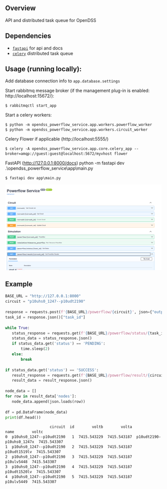 ## Overview

API and distributed task queue for OpenDSS

## Dependencies

* <a href="https://github.com/fastapi/fastapi" target="_blank"><code>fastapi</code></a> for api and docs
* <a href="https://docs.celeryq.dev/en/stable/getting-started/first-steps-with-celery.html" target="_blank"><code>celery</code></a> distributed task queue

## Usage (running locally):

Add database connection info to `app.database.settings`

Start rabbitmq message broker (if the management plug-in is enabled: http://localhost:15672/):

 ```console
$ rabbitmqctl start_app
```

Start a celery workers:
 ```console
$ python -m opendss_powerflow_service.app.workers.powerflow_worker
$ python -m opendss_powerflow_service.app.workers.circuit_worker
```

Celery Flower if applicable (http://localhost:5555/)

 ```console
$ celery -A opendss_powerflow_service.app.core.celery_app --broker=amqp://guest:guest@localhost:5672/myvhost flower
```

FastAPI (http://127.0.0.1:8000/docs)
python -m fastapi dev .\opendss_powerflow_service\app\main.py

```console
$ fastapi dev app\main.py
```

![Alt text](images/screenshot.png)


## Example

 ```python
BASE_URL = "http://127.0.0.1:8000"
circuit = "p10uhs0_1247--p10udt2190"

response = requests.post(f'{BASE_URL}/powerflow/{circuit}', json={"outputs": ["voltage", "current"]})
task_id = response.json()["task_id"]

while True:
    status_response = requests.get(f'{BASE_URL}/powerflow/status/{task_id}')
    status_data = status_response.json()
    if status_data.get('status') == 'PENDING':
        time.sleep(2)
    else:
        break

if status_data.get('status') == 'SUCCESS':  
    result_response = requests.get(f'{BASE_URL}/powerflow/result/{circuit}')
    result_data = result_response.json()

node_data = []
for row in result_data['nodes']:
    node_data.append(json.loads(row))

df = pd.DataFrame(node_data)
print(df.head())
```


```console
                    circuit  id        voltb        volta                      name        voltc
0  p10uhs0_1247--p10udt2190   1  7415.543229  7415.543187  p10udt2190-p10uhs0_1247x  7415.543307
1  p10uhs0_1247--p10udt2190   2  7415.543229  7415.543187              p10udt1519lv  7415.543307
2  p10uhs0_1247--p10udt2190   3  7415.543229  7415.543187                p10ulv5448  7415.543307
3  p10uhs0_1247--p10udt2190   4  7415.543229  7415.543187              p10udt1520lv  7415.543307
4  p10uhs0_1247--p10udt2190   5  7415.543229  7415.543187                p10ulv5449  7415.543307
```